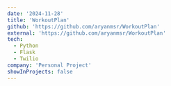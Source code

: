 ```yaml
---
date: '2024-11-28'
title: 'WorkoutPlan'
github: 'https://github.com/aryanmsr/WorkoutPlan'
external: 'https://github.com/aryanmsr/WorkoutPlan'
tech:
  - Python
  - Flask
  - Twilio
company: 'Personal Project'
showInProjects: false
---
```

